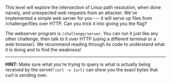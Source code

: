 This level will explore the intersection of Linux path resolution, when done naively, and unexpected web requests from an attacker.
We've implemented a simple web server for you --- it will serve up files from /challenge/files over HTTP.
Can you trick it into giving you the flag?

The webserver program is `/challenge/server`.
You can run it just like any other challenge, then talk to it over HTTP (using a different terminal or a web browser).
We recommend reading through its code to understand what it is doing and to find the weakness!

----
**HINT:**
Make sure what you're trying to query is what is actually being received by the server! 
`curl -v [url]` can show you the exact bytes that curl is sending over.
